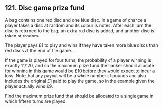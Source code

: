 ## 121. Disc game prize fund

A bag contains one red disc and one blue disc. In a game of chance a player takes a disc at random and its colour is noted. After each turn the disc is returned to the bag, an extra red disc is added, and another disc is taken at random.

The player pays &pound;1 to play and wins if they have taken more blue discs than red discs at the end of the game.

If the game is played for four turns, the probability of a player winning is exactly 11/120, and so the maximum prize fund the banker should allocate for winning in this game would be &pound;10 before they would expect to incur a loss. Note that any payout will be a whole number of pounds and also includes the original &pound;1 paid to play the game, so in the example given the player actually wins &pound;9.

Find the maximum prize fund that should be allocated to a single game in which fifteen turns are played.
